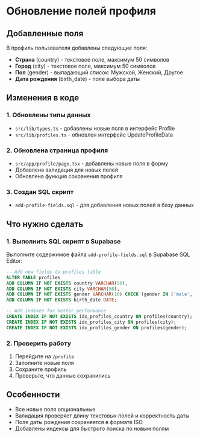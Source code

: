 # Обновление полей профиля

## Добавленные поля

В профиль пользователя добавлены следующие поля:
- **Страна** (country) - текстовое поле, максимум 50 символов
- **Город** (city) - текстовое поле, максимум 50 символов  
- **Пол** (gender) - выпадающий список: Мужской, Женский, Другое
- **Дата рождения** (birth_date) - поле выбора даты

## Изменения в коде

### 1. Обновлены типы данных
- `src/lib/types.ts` - добавлены новые поля в интерфейс Profile
- `src/lib/profiles.ts` - обновлен интерфейс UpdateProfileData

### 2. Обновлена страница профиля
- `src/app/profile/page.tsx` - добавлены новые поля в форму
- Добавлена валидация для новых полей
- Обновлена функция сохранения профиля

### 3. Создан SQL скрипт
- `add-profile-fields.sql` - для добавления новых полей в базу данных

## Что нужно сделать

### 1. Выполнить SQL скрипт в Supabase
Выполните содержимое файла `add-profile-fields.sql` в Supabase SQL Editor:

```sql
-- Add new fields to profiles table
ALTER TABLE profiles 
ADD COLUMN IF NOT EXISTS country VARCHAR(50),
ADD COLUMN IF NOT EXISTS city VARCHAR(50),
ADD COLUMN IF NOT EXISTS gender VARCHAR(10) CHECK (gender IN ('male', 'female', 'other')),
ADD COLUMN IF NOT EXISTS birth_date DATE;

-- Add indexes for better performance
CREATE INDEX IF NOT EXISTS idx_profiles_country ON profiles(country);
CREATE INDEX IF NOT EXISTS idx_profiles_city ON profiles(city);
CREATE INDEX IF NOT EXISTS idx_profiles_gender ON profiles(gender);
```

### 2. Проверить работу
1. Перейдите на `/profile`
2. Заполните новые поля
3. Сохраните профиль
4. Проверьте, что данные сохранились

## Особенности

- Все новые поля опциональные
- Валидация проверяет длину текстовых полей и корректность даты
- Поле даты рождения сохраняется в формате ISO
- Добавлены индексы для быстрого поиска по новым полям
